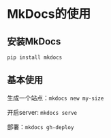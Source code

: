 # MkDocs的使用


## 安装MkDocs
```
pip install mkdocs
```

## 基本使用

生成一个站点：`mkdocs new my-size` 

开启server: `mkdocs serve`

部署：`mkdocs gh-deploy`
